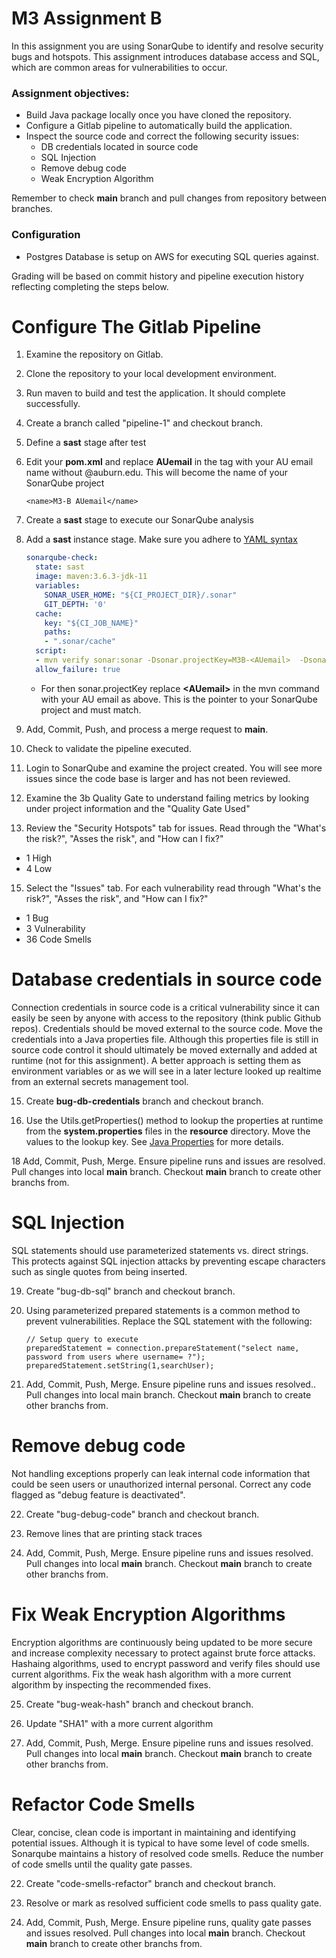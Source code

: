 # M3 Assignment B

In this assignment you are using SonarQube to identify and resolve security bugs and hotspots.  This assignment introduces database access and SQL, which are common areas for vulnerabilities to occur.

### Assignment objectives:
- Build Java package locally once you have cloned the repository.
- Configure a Gitlab pipeline to automatically build the application.
- Inspect the source code and correct the following security issues:
   - DB credentials located in source code
   - SQL Injection
   - Remove debug code
   - Weak Encryption Algorithm

Remember to check **main** branch and pull changes from repository between branches.

### Configuration
- Postgres Database is setup on AWS for executing SQL queries against.


Grading will be based on commit history and pipeline execution history reflecting completing the steps below.

# Configure The Gitlab Pipeline

1. Examine the repository on Gitlab.

2. Clone the repository to your local development environment.

3. Run maven to build and test the application.  It should complete successfully.

4. Create a branch called "pipeline-1" and checkout branch.

5. Define a **sast** stage after test

6. Edit your **pom.xml** and replace **AUemail** in the <name> tag with your AU email name without @auburn.edu.  This will become the name of your SonarQube project
    ```
    <name>M3-B AUemail</name>
    ```

7. Create a **sast** stage to execute our SonarQube analysis

8. Add a **sast** instance stage.  Make sure you adhere to [YAML syntax](https://docs.ansible.com/ansible/latest/reference_appendices/YAMLSyntax.html)
    ```yaml
    sonarqube-check:
      state: sast
      image: maven:3.6.3-jdk-11
      variables:
        SONAR_USER_HOME: "${CI_PROJECT_DIR}/.sonar"
        GIT_DEPTH: '0'
      cache:
        key: "${CI_JOB_NAME}"
        paths:
        - ".sonar/cache"
      script:
      - mvn verify sonar:sonar -Dsonar.projectKey=M3B-<AUemail>  -Dsonar.qualitygate.wait=true
      allow_failure: true
    ```
    - For then sonar.projectKey replace **\<AUemail\>** in the mvn command with your AU email as above.  This is the pointer to your SonarQube project and must match.
    
9. Add, Commit, Push, and process a merge request to **main**.

10. Check to validate the pipeline executed.

11. Login to SonarQube and examine the project created. You will see more issues since the code base is larger and has not been reviewed.

12. Examine the 3b Quality Gate to understand failing metrics by looking under project information and the "Quality Gate Used"

13. Review the "Security Hotspots" tab for issues.  Read through the "What's the risk?", "Asses the risk", and "How can I fix?"

- 1 High
- 4 Low 
    
15. Select the "Issues" tab.  For each vulnerability read through "What's the risk?", "Asses the risk", and "How can I fix?"

- 1 Bug
- 3 Vulnerability
- 36 Code Smells
     

# Database credentials in source code

Connection credentials in source code is a critical vulnerability since it can easily be seen by anyone with access to the repository (think public Github repos).  Credentials should be moved external to the source code.  Move the credentials into a Java properties file.  Although this properties file is still in source code control it should ultimately be moved externally and added at runtime (not for this assignment).  A better approach is setting them as environment variables or as we will see in a later lecture looked up realtime from an external secrets management tool.

15. Create **bug-db-credentials** branch and checkout branch.

16. Use the Utils.getProperties() method to lookup the properties at runtime from the **system.properties** files in the **resource** directory.  Move the values to the lookup key.  See [Java Properties](https://docs.oracle.com/javase/tutorial/essential/environment/properties.html) for more details.


18  Add, Commit, Push, Merge.  Ensure pipeline runs and issues are resolved.  Pull changes into local **main** branch.  Checkout **main** branch to create other branchs from.

# SQL Injection

SQL statements should use parameterized statements vs. direct strings.  This protects against SQL injection attacks by preventing escape characters such as single quotes from being inserted.  

19. Create "bug-db-sql" branch and checkout branch.

20. Using parameterized prepared statements is a common method to prevent vulnerabilities.  Replace the SQL statement with the following:

    ```
    // Setup query to execute
    preparedStatement = connection.prepareStatement("select name, password from users where username= ?");
    preparedStatement.setString(1,searchUser);
    ```

21.  Add, Commit, Push, Merge.  Ensure pipeline runs and issues resolved..  Pull changes into local main branch.  Checkout **main** branch to create other branchs from.

# Remove debug code

Not handling exceptions properly can leak internal code information that could be seen users or unauthorized internal personal.  Correct any code flagged as "debug feature is deactivated".

22. Create "bug-debug-code" branch and checkout branch.

23. Remove lines that are printing stack traces

24. Add, Commit, Push, Merge.  Ensure pipeline runs and issues resolved.  Pull changes into local **main** branch.  Checkout **main** branch to create other branchs from.

# Fix Weak Encryption Algorithms

Encryption algorithms are continuously being updated to be more secure and increase complexity necessary to protect against brute force attacks. Hashaing algorithms, used to encrypt password and verify files should use current algorithms.  Fix the weak hash algorithm with a more current algorithm by inspecting the recommended fixes.

25. Create "bug-weak-hash" branch and checkout branch.

26. Update "SHA1" with a more current algorithm

27. Add, Commit, Push, Merge.  Ensure pipeline runs and issues resolved.  Pull changes into local **main** branch.  Checkout **main** branch to create other branchs from.

# Refactor Code Smells

Clear, concise, clean code is important in maintaining and identifying potential issues.  Although it is typical to have some level of code smells.  Sonarqube maintains a history of resolved code smells.  Reduce the number of code smells until the quality gate passes.

22. Create "code-smells-refactor" branch and checkout branch.

23. Resolve or mark as resolved sufficient code smells to pass quality gate.

24. Add, Commit, Push, Merge.  Ensure pipeline runs, quality gate passes and issues resolved.  Pull changes into local **main** branch.  Checkout **main** branch to create other branchs from.
